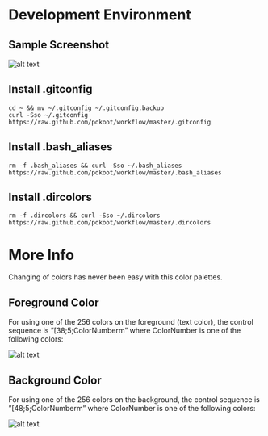 Development Environment
=======================

## Sample Screenshot

![alt text](https://raw.github.com/pokoot/workflow/master/screenshot.png "Vim Editor")


## Install .gitconfig

    cd ~ && mv ~/.gitconfig ~/.gitconfig.backup
    curl -Sso ~/.gitconfig https://raw.github.com/pokoot/workflow/master/.gitconfig



## Install .bash_aliases

    rm -f .bash_aliases && curl -Sso ~/.bash_aliases https://raw.github.com/pokoot/workflow/master/.bash_aliases


## Install .dircolors

    rm -f .dircolors && curl -Sso ~/.dircolors https://raw.github.com/pokoot/workflow/master/.dircolors





More Info
=========

Changing of colors has never been easy with this color palettes.

## Foreground Color

For using one of the 256 colors on the foreground (text color), the control sequence is ”<Esc>[38;5;ColorNumberm” where ColorNumber is one of the following colors:

![alt text](https://raw.github.com/pokoot/workflow/master/256_colors_fg.png "Forground Color")


## Background Color

For using one of the 256 colors on the background, the control sequence is ”<Esc>[48;5;ColorNumberm” where ColorNumber is one of the following colors:

![alt text](https://raw.github.com/pokoot/workflow/master/256_colors_bg.png "Forground Color")
